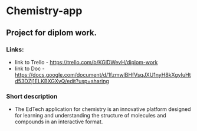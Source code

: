 # Chemistry-app

## Project for diplom work.

### Links:
- link to Trello - https://trello.com/b/KGlDWevH/diplom-work 
- link to Doc - https://docs.google.com/document/d/1fzmwlBHfVsqJXU1nyH8kXgyIuHtd53DZj1ELKBXGXvQ/edit?usp=sharing

### Short description
- The EdTech application for chemistry is an innovative platform designed for learning and understanding the structure of molecules and compounds in an interactive format.
